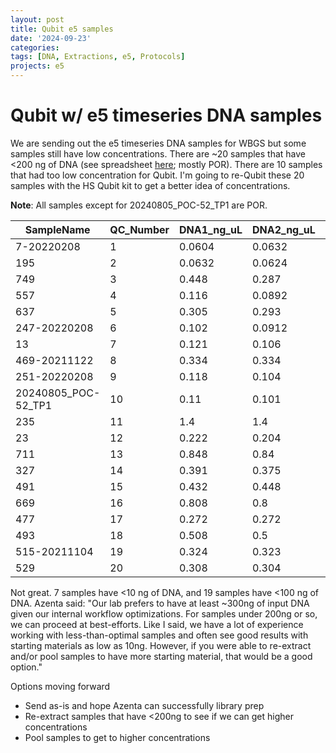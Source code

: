 ```yaml
---
layout: post
title: Qubit e5 samples 
date: '2024-09-23'
categories:
tags: [DNA, Extractions, e5, Protocols]
projects: e5
---
```


# Qubit w/ e5 timeseries DNA samples  

We are sending out the e5 timeseries DNA samples for WBGS but some samples still have low concentrations. There are ~20 samples that have <200 ng of DNA (see spreadsheet [here](https://docs.google.com/spreadsheets/d/1iFsVfp1vix9IfNcqSajQfLgXXDg0CCPT/edit?gid=1140341238#gid=1140341238); mostly POR). There are 10 samples that had too low concentration for Qubit. I'm going to re-Qubit these 20 samples with the HS Qubit kit to get a better idea of concentrations. 

**Note**: All samples except for 20240805_POC-52_TP1 are POR. 
 
| SampleName          | QC_Number | DNA1_ng_uL | DNA2_ng_uL | DNA_Average | DNA_uL | DNA_ng  |
| ------------------- | --------- | ---------- | ---------- | ----------- | ------ | ------- |
| 7-20220208          | 1         | 0.0604     | 0.0632     | 0.0618      | 82     | 5.0676  |
| 195                 | 2         | 0.0632     | 0.0624     | 0.0628      | 85     | 5.338   |
| 749                 | 3         | 0.448      | 0.287      | 0.3675      | 85     | 31.2375 |
| 557                 | 4         | 0.116      | 0.0892     | 0.1026      | 85     | 8.721   |
| 637                 | 5         | 0.305      | 0.293      | 0.299       | 85     | 25.415  |
| 247-20220208        | 6         | 0.102      | 0.0912     | 0.0966      | 85     | 8.211   |
| 13                  | 7         | 0.121      | 0.106      | 0.1135      | 82     | 9.307   |
| 469-20211122        | 8         | 0.334      | 0.334      | 0.334       | 82     | 27.388  |
| 251-20220208        | 9         | 0.118      | 0.104      | 0.111       | 85     | 9.435   |
| 20240805_POC-52_TP1 | 10        | 0.11       | 0.101      | 0.1055      | 85     | 8.9675  |
| 235                 | 11        | 1.4        | 1.4        | 1.4         | 82     | 114.8   |
| 23                  | 12        | 0.222      | 0.204      | 0.213       | 85     | 18.105  |
| 711                 | 13        | 0.848      | 0.84       | 0.844       | 85     | 71.74   |
| 327                 | 14        | 0.391      | 0.375      | 0.383       | 85     | 32.555  |
| 491                 | 15        | 0.432      | 0.448      | 0.44        | 85     | 37.4    |
| 669                 | 16        | 0.808      | 0.8        | 0.804       | 85     | 68.34   |
| 477                 | 17        | 0.272      | 0.272      | 0.272       | 85     | 23.12   |
| 493                 | 18        | 0.508      | 0.5        | 0.504       | 85     | 42.84   |
| 515-20211104        | 19        | 0.324      | 0.323      | 0.3235      | 85     | 27.4975 |
| 529                 | 20        | 0.308      | 0.304      | 0.306       | 85     | 26.01   |

Not great. 7 samples have <10 ng of DNA, and 19 samples have <100 ng of DNA. Azenta said: "Our lab prefers to have at least ~300ng of input DNA given our internal workflow optimizations. For samples under 200ng or so, we can proceed at best-efforts. Like I said, we have a lot of experience working with less-than-optimal samples and often see good results with starting materials as low as 10ng. However, if you were able to re-extract and/or pool samples to have more starting material, that would be a good option."

Options moving forward

- Send as-is and hope Azenta can successfully library prep 
- Re-extract samples that have <200ng to see if we can get higher concentrations
- Pool samples to get to higher concentrations 

